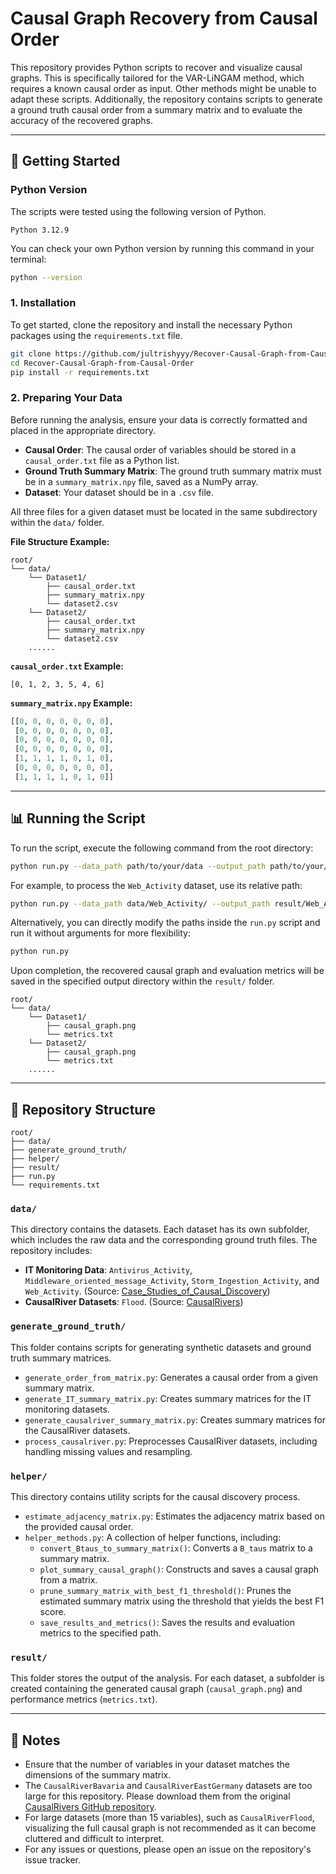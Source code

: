 # Causal Graph Recovery from Causal Order

This repository provides Python scripts to recover and visualize causal graphs. This is specifically tailored for the VAR-LiNGAM method, which requires a known causal order as input. Other methods might be unable to adapt these scripts. Additionally, the repository contains scripts to generate a ground truth causal order from a summary matrix and to evaluate the accuracy of the recovered graphs.

-----

## 🚀 Getting Started


### Python Version

The scripts were tested using the following version of Python.

```
Python 3.12.9
```

You can check your own Python version by running this command in your terminal:

```bash
python --version
```

### 1\. Installation

To get started, clone the repository and install the necessary Python packages using the `requirements.txt` file.

```bash
git clone https://github.com/jultrishyyy/Recover-Causal-Graph-from-Causal-Order.git
cd Recover-Causal-Graph-from-Causal-Order
pip install -r requirements.txt
```

### 2\. Preparing Your Data

Before running the analysis, ensure your data is correctly formatted and placed in the appropriate directory.

  * **Causal Order**: The causal order of variables should be stored in a `causal_order.txt` file as a Python list.
  * **Ground Truth Summary Matrix**: The ground truth summary matrix must be in a `summary_matrix.npy` file, saved as a NumPy array.
  * **Dataset**: Your dataset should be in a `.csv` file.

All three files for a given dataset must be located in the same subdirectory within the `data/` folder.

**File Structure Example:**

```
root/
└── data/
    └── Dataset1/
        ├── causal_order.txt
        ├── summary_matrix.npy
        └── dataset2.csv
    └── Dataset2/
        ├── causal_order.txt
        ├── summary_matrix.npy
        └── dataset2.csv
    ......
```

**`causal_order.txt` Example:**

```
[0, 1, 2, 3, 5, 4, 6]
```

**`summary_matrix.npy` Example:**

```python
[[0, 0, 0, 0, 0, 0, 0],
 [0, 0, 0, 0, 0, 0, 0],
 [0, 0, 0, 0, 0, 0, 0],
 [0, 0, 0, 0, 0, 0, 0],
 [1, 1, 1, 1, 0, 1, 0],
 [0, 0, 0, 0, 0, 0, 0],
 [1, 1, 1, 1, 0, 1, 0]]
```

-----

## 📊 Running the Script

To run the script, execute the following command from the root directory:

```bash
python run.py --data_path path/to/your/data --output_path path/to/your/results
```

For example, to process the `Web_Activity` dataset, use its relative path:

```bash
python run.py --data_path data/Web_Activity/ --output_path result/Web_Activity/
```

Alternatively, you can directly modify the paths inside the `run.py` script and run it without arguments for more flexibility:

```bash
python run.py
```

Upon completion, the recovered causal graph and evaluation metrics will be saved in the specified output directory within the `result/` folder.

```
root/
└── data/
    └── Dataset1/
        ├── causal_graph.png
        └── metrics.txt
    └── Dataset2/
        ├── causal_graph.png
        └── metrics.txt
    ......
```

-----

## 📂 Repository Structure

```
root/
├── data/
├── generate_ground_truth/
├── helper/
├── result/
├── run.py
└── requirements.txt
```

### `data/`

This directory contains the datasets. Each dataset has its own subfolder, which includes the raw data and the corresponding ground truth files. The repository includes:

  * **IT Monitoring Data**: `Antivirus_Activity`, `Middleware_oriented_message_Activity`, `Storm_Ingestion_Activity`, and `Web_Activity`. (Source: [Case\_Studies\_of\_Causal\_Discovery](https://github.com/ckassaad/Case_Studies_of_Causal_Discovery_from_IT_Monitoring_Time_Series))
  * **CausalRiver Datasets**: `Flood`. (Source: [CausalRivers](https://github.com/CausalRivers/causalrivers))

### `generate_ground_truth/`

This folder contains scripts for generating synthetic datasets and ground truth summary matrices.

  * `generate_order_from_matrix.py`: Generates a causal order from a given summary matrix.
  * `generate_IT_summary_matrix.py`: Creates summary matrices for the IT monitoring datasets.
  * `generate_causalriver_summary_matrix.py`: Creates summary matrices for the CausalRiver datasets.
  * `process_causalriver.py`: Preprocesses CausalRiver datasets, including handling missing values and resampling.

### `helper/`

This directory contains utility scripts for the causal discovery process.

  * `estimate_adjacency_matrix.py`: Estimates the adjacency matrix based on the provided causal order.
  * `helper_methods.py`: A collection of helper functions, including:
      * `convert_Btaus_to_summary_matrix()`: Converts a `B_taus` matrix to a summary matrix.
      * `plot_summary_causal_graph()`: Constructs and saves a causal graph from a matrix.
      * `prune_summary_matrix_with_best_f1_threshold()`: Prunes the estimated summary matrix using the threshold that yields the best F1 score.
      * `save_results_and_metrics()`: Saves the results and evaluation metrics to the specified path.

### `result/`

This folder stores the output of the analysis. For each dataset, a subfolder is created containing the generated causal graph (`causal_graph.png`) and performance metrics (`metrics.txt`).

-----

## 📝 Notes

  * Ensure that the number of variables in your dataset matches the dimensions of the summary matrix.
  * The `CausalRiverBavaria` and `CausalRiverEastGermany` datasets are too large for this repository. Please download them from the original [CausalRivers GitHub repository](https://github.com/CausalRivers/causalrivers).
  * For large datasets (more than 15 variables), such as `CausalRiverFlood`, visualizing the full causal graph is not recommended as it can become cluttered and difficult to interpret.
  * For any issues or questions, please open an issue on the repository's issue tracker.